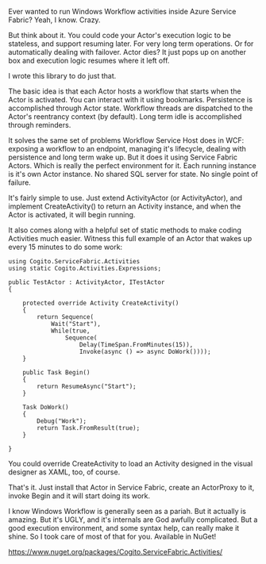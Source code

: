 Ever wanted to run Windows Workflow activities inside Azure Service Fabric? Yeah, I know. Crazy.

But think about it. You could code your Actor's execution logic to be stateless, and support resuming later. For very long term operations. Or for automatically dealing with failover. Actor dies? It just pops up on another box and execution logic resumes where it left off.

I wrote this library to do just that.

The basic idea is that each Actor hosts a workflow that starts when the Actor is activated. You can interact with it using bookmarks. Persistence is accomplished through Actor state. Workflow threads are dispatched to the Actor's reentrancy context (by default). Long term idle is accomplished through reminders.

It solves the same set of problems Workflow Service Host does in WCF: exposing a workflow to an endpoint, managing it's lifecycle, dealing with persistence and long term wake up. But it does it using Service Fabric Actors. Which is really the perfect environment for it. Each running instance is it's own Actor instance. No shared SQL server for state. No single point of failure.

It's fairly simple to use. Just extend ActivityActor (or ActivityActor<T>), and implement CreateActivity() to return an Activity instance, and when the Actor is activated, it will begin running.

It also comes along with a helpful set of static methods to make coding Activities much easier. Witness this full example of an Actor that wakes up every 15 minutes to do some work:

    using Cogito.ServiceFabric.Activities
    using static Cogito.Activities.Expressions;
    
    public TestActor : ActivityActor, ITestActor
    {
    
        protected override Activity CreateActivity()
        {
            return Sequence(
                Wait("Start"),
                While(true,
                    Sequence(
                        Delay(TimeSpan.FromMinutes(15)),
                        Invoke(async () => async DoWork())));
        }
    
        public Task Begin()
        {
            return ResumeAsync("Start");
        }
    
        Task DoWork()
        {
            Debug("Work");
            return Task.FromResult(true);
        }
    
    }


You could override CreateActivity to load an Activity designed in the visual designer as XAML, too, of course.

That's it. Just install that Actor in Service Fabric, create an ActorProxy to it, invoke Begin and it will start doing its work.

I know Windows Workflow is generally seen as a pariah. But it actually is amazing. But it's UGLY, and it's internals are God awfully complicated. But a good execution environment, and some syntax help, can really make it shine. So I took care of most of that for you.
Available in NuGet!

https://www.nuget.org/packages/Cogito.ServiceFabric.Activities/

